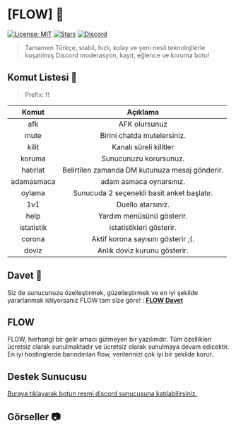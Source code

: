# [FLOW] 🤖

[![License: MIT](https://img.shields.io/badge/License-MIT-yellow.svg)](https://opensource.org/licenses/MIT)
[![Stars](https://img.shields.io/github/stars/musacnsvr/flow)](https://github.com/musacnsvr/flow/stargazers)
[![Discord](https://img.shields.io/discord/644947524788027435)](https://discord.gg/9cDeqFe)


> Tamamen Türkçe, stabil, hızlı, kolay ve yeni nesil teknolojilerle kuşatılmış Discord moderasyon, kayıt, eğlence ve koruma botu!

## Komut Listesi 🦾

> Prefix: f!

| Komut | Açıklama |
|:-----------:|:----------:|
| afk | AFK olursunuz |
| mute | Birini chatda mutelersiniz. |
| kilit | Kanalı süreli kilitler |
| koruma | Sunucunuzu korursunuz. |
| hatırlat | Belirtilen zamanda DM kutunuza mesaj gönderir. |
| adamasmaca | adam asmaca oynarsınız. |
| oylama | Sunucuda 2 seçenekli basit anket başlatır. |
| 1v1 | Duello atarsınız. |
| help | Yardım menüsünü gösterir. |
| istatistik | istatistikleri gösterir. |
| corona | Aktif korona sayısını gösterir ;(. |
| doviz | Anlık doviz kurunu gösterir. |

## Davet 🔗

Siz de sunucunuzu özelleştirmek, güzelleştirmek ve en iyi şekilde yararlanmak istiyorsanız FLOW tam size göre! : **[FLOW Davet](https://discord.com/api/oauth2/authorize?client_id=741323966127538197&permissions=8&scope=bot)**

## FLOW

FLOW, herhangi bir gelir amacı gütmeyen bir yazılımdır. Tüm özellikleri ücretsiz olarak sunulmaktadır ve ücretsiz olarak sunulmaya devam edicektir. 
En iyi hostinglerde barındırılan flow, verilerinizi çok iyi  bir şekilde korur.


## Destek Sunucusu
[Buraya tıklayarak botun resmi discord sunucusuna katılabilirsiniz.](https://discord.gg/9cDeqFe)

## Görseller 📷
